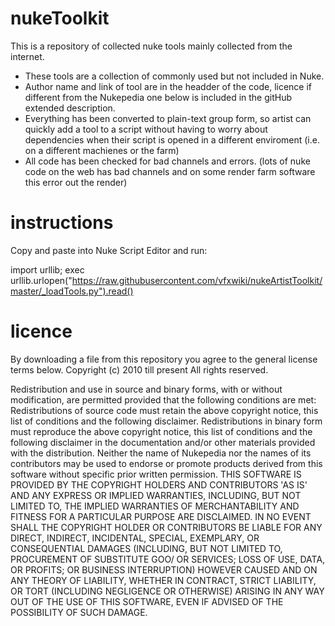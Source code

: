 nukeToolkit
===========
This is a repository of collected nuke tools mainly collected from the internet.
- These tools are a collection of commonly used but not included in Nuke.
- Author name and link of tool are in the headder of the code, licence if different from the Nukepedia one below is included in the gitHub extended description.
- Everything has been converted to plain-text group form, so artist can quickly add a tool to a script without having to worry about dependencies when their script is opened in a different enviroment (i.e. on a different machienes or the farm) 
- All code has been checked for bad channels and errors. (lots of nuke code on the web has bad channels and on some render farm software this error out the render)

instructions
===========
Copy and paste into Nuke Script Editor and run:

import urllib; exec urllib.urlopen("https://raw.githubusercontent.com/vfxwiki/nukeArtistToolkit/master/_loadTools.py").read()



licence
===========
By downloading a file from this repository you agree to the general license terms below.
Copyright (c) 2010 till present
All rights reserved.

Redistribution and use in source and binary forms, with or without modification, are permitted provided that the following conditions are met:
Redistributions of source code must retain the above copyright notice, this list of conditions and the following disclaimer.
Redistributions in binary form must reproduce the above copyright notice, this list of conditions and the following disclaimer in the documentation and/or other materials provided with the distribution.
Neither the name of Nukepedia nor the names of its contributors may be used to endorse or promote products derived from this software without specific prior written permission.
THIS SOFTWARE IS PROVIDED BY THE COPYRIGHT HOLDERS AND CONTRIBUTORS 'AS IS' AND ANY EXPRESS OR IMPLIED WARRANTIES, INCLUDING, BUT NOT LIMITED TO, THE IMPLIED WARRANTIES OF MERCHANTABILITY AND FITNESS FOR A PARTICULAR PURPOSE ARE DISCLAIMED. IN NO EVENT SHALL THE COPYRIGHT HOLDER OR CONTRIBUTORS BE LIABLE FOR ANY DIRECT, INDIRECT, INCIDENTAL, SPECIAL, EXEMPLARY, OR CONSEQUENTIAL DAMAGES (INCLUDING, BUT NOT LIMITED TO, PROCUREMENT OF SUBSTITUTE GOO/ OR SERVICES; LOSS OF USE, DATA, OR PROFITS; OR BUSINESS INTERRUPTION) HOWEVER CAUSED AND ON ANY THEORY OF LIABILITY, WHETHER IN CONTRACT, STRICT LIABILITY, OR TORT (INCLUDING NEGLIGENCE OR OTHERWISE) ARISING IN ANY WAY OUT OF THE USE OF THIS SOFTWARE, EVEN IF ADVISED OF THE POSSIBILITY OF SUCH DAMAGE.
